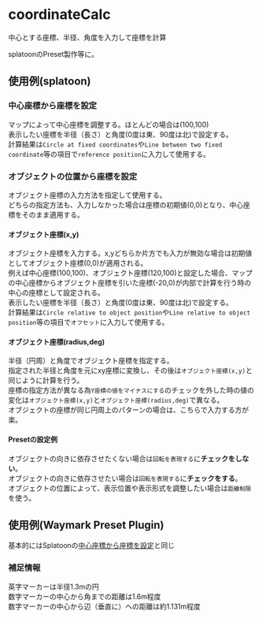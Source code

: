 # coordinateCalc  
  
中心とする座標、半径、角度を入力して座標を計算  
  
splatoonのPreset製作等に。  
  
## 使用例(splatoon)  
  
### 中心座標から座標を設定  
  
マップによって中心座標を調整する。ほとんどの場合は(100,100)  
表示したい座標を半径（長さ）と角度(0度は東、90度は北)で設定する。  
計算結果は`Circle at fixed coordinates`や`Line between two fixed coordinate`等の項目で`reference position`に入力して使用する。  
### オブジェクトの位置から座標を設定  

オブジェクト座標の入力方法を指定して使用する。  
どちらの指定方法も、入力しなかった場合は座標の初期値(0,0)となり、中心座標をそのまま適用する。  

#### オブジェクト座標(x,y)

オブジェクト座標を入力する。x,yどちらか片方でも入力が無効な場合は初期値としてオブジェクト座標(0,0)が適用される。  
例えば中心座標(100,100)、オブジェクト座標(120,100)と設定した場合、マップの中心座標からオブジェクト座標を引いた座標(-20,0)が内部で計算を行う時の中心の座標として設定される。  
表示したい座標を半径（長さ）と角度(0度は東、90度は北)で設定する。  
計算結果は`Circle relative to object position`や`Line relative to object position`等の項目で`オフセット`に入力して使用する。  

#### オブジェクト座標(radius,deg)

半径（円周）と角度でオブジェクト座標を指定する。  
指定された半径と角度を元にxy座標に変換し、その後は`オブジェクト座標(x,y)`と同じように計算を行う。  
座標の指定方法が異なる為`Y座標の値をマイナスにする`のチェックを外した時の値の変化は`オブジェクト座標(x,y)`と`オブジェクト座標(radius,deg)`で異なる。  
オブジェクトの座標が同じ円周上のパターンの場合は、こちらで入力する方が楽。  

#### Presetの設定例  
オブジェクトの向きに依存させたくない場合は`回転を表現する`に**チェックをしない**。  
オブジェクトの向きに依存させたい場合は`回転を表現する`に**チェックをする**。  
オブジェクトの位置によって、表示位置や表示形式を調整したい場合は`距離制限`を使う。  
  
## 使用例(Waymark Preset Plugin)  
  
基本的にはSplatoonの[中心座標から座標を設定](https://github.com/ungeho/coordinateCalc#%E4%B8%AD%E5%BF%83%E5%BA%A7%E6%A8%99%E3%81%8B%E3%82%89%E5%BA%A7%E6%A8%99%E3%82%92%E8%A8%AD%E5%AE%9A)と同じ  
### 補足情報  
英字マーカーは半径1.3mの円  
数字マーカーの中心から角までの距離は1.6m程度  
数字マーカーの中心から辺（垂直に）への距離は約1.131m程度  
